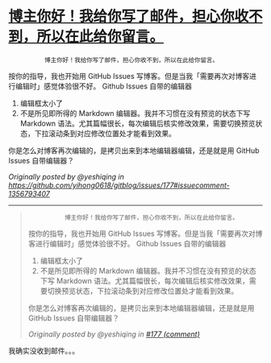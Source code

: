 # [博主你好！我给你写了邮件，担心你收不到，所以在此给你留言。](https://github.com/yihong0618/gitblog/issues/276)

              博主你好！我给你写了邮件，担心你收不到，所以在此给你留言。

按你的指导，我也开始用 GitHub Issues 写博客。但是当我「需要再次对博客进行编辑时」感觉体验很不好。
Github Issues 自带的编辑器
1. 编辑框太小了
2. 不是所见即所得的 Markdown 编辑器。我并不习惯在没有预览的状态下写 Markdown 语法。尤其篇幅很长，每次编辑后核实修改效果，需要切换预览状态，下拉滚动条到对应修改位置处才能看到效果。

你是怎么对博客再次编辑的，是拷贝出来到本地编辑器编辑，还是就是用 GitHub Issues 自带编辑器？

_Originally posted by @yeshiqing in https://github.com/yihong0618/gitblog/issues/177#issuecomment-1356793407_
            

---

> ```
>           博主你好！我给你写了邮件，担心你收不到，所以在此给你留言。
> ```
> 
> 按你的指导，我也开始用 GitHub Issues 写博客。但是当我「需要再次对博客进行编辑时」感觉体验很不好。 Github Issues 自带的编辑器
> 
> 1. 编辑框太小了
> 2. 不是所见即所得的 Markdown 编辑器。我并不习惯在没有预览的状态下写 Markdown 语法。尤其篇幅很长，每次编辑后核实修改效果，需要切换预览状态，下拉滚动条到对应修改位置处才能看到效果。
> 
> 你是怎么对博客再次编辑的，是拷贝出来到本地编辑器编辑，还是就是用 GitHub Issues 自带编辑器？
> 
> _Originally posted by @yeshiqing in [#177 (comment)](https://github.com/yihong0618/gitblog/issues/177#issuecomment-1356793407)_

我确实没收到邮件。。。